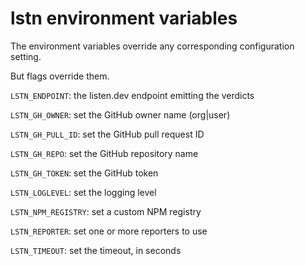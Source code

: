 # lstn environment variables

The environment variables override any corresponding configuration setting.

But flags override them.

`LSTN_ENDPOINT`: the listen.dev endpoint emitting the verdicts

`LSTN_GH_OWNER`: set the GitHub owner name (org|user)

`LSTN_GH_PULL_ID`: set the GitHub pull request ID

`LSTN_GH_REPO`: set the GitHub repository name

`LSTN_GH_TOKEN`: set the GitHub token

`LSTN_LOGLEVEL`: set the logging level

`LSTN_NPM_REGISTRY`: set a custom NPM registry

`LSTN_REPORTER`: set one or more reporters to use

`LSTN_TIMEOUT`: set the timeout, in seconds

